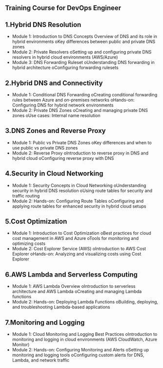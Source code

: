 ## Training Course for DevOps Engineer

## 1.Hybrid DNS Resolution
- Module 1: Introduction to DNS Concepts
Overview of DNS and its role in hybrid environments
oKey differences between public and private DNS zones
- Module 2: Private Resolvers
oSetting up and configuring private DNS resolvers in hybrid cloud environments (AWS/Azure)
- Module 3: DNS Forwarding Ruleset
oUnderstanding DNS forwarding in hybrid architecture
oConfiguring forwarding rulesets

## 2.Hybrid DNS and Connectivity
- Module 1: Conditional DNS Forwarding
oCreating conditional forwarding rules between Azure and on-premises networks
oHands-on: Configuring DNS for hybrid network environments
- Module 2: Private DNS Zones
oCreating and managing private DNS zones
oUse cases: Internal name resolution

## 3.DNS Zones and Reverse Proxy
- Module 1: Public vs Private DNS Zones
oKey differences and when to use public vs private DNS zones
- Module 2: Reverse Proxy
oIntroduction to reverse proxy in DNS and hybrid cloud
oConfiguring reverse proxy with DNS

## 4.Security in Cloud Networking
- Module 1: Security Concepts in Cloud Networking
oUnderstanding security in hybrid DNS resolution
oUsing route tables for security and traffic routing
- Module 2: Hands-on: Configuring Route Tables
oConfiguring and applying route tables for enhanced security in hybrid cloud setups

## 5.Cost Optimization 
- Module 1: Introduction to Cost Optimization
oBest practices for cloud cost management in AWS and Azure
oTools for monitoring and optimizing costs
- Module 2: Cost Explorer Service (AWS)
oIntroduction to AWS Cost Explorer
oHands-on: Analyzing and visualizing costs using Cost Explorer

## 6.AWS Lambda and Serverless Computing
- Module 1: AWS Lambda Overview
oIntroduction to serverless architecture and AWS Lambda
oCreating and managing Lambda functions
- Module 2: Hands-on: Deploying Lambda Functions
oBuilding, deploying, and troubleshooting Lambda-based applications

## 7.Monitoring and Logging
- Module 1: Cloud Monitoring and Logging Best Practices
oIntroduction to monitoring and logging in cloud environments (AWS CloudWatch, Azure Monitor)
- Module 2: Hands-on: Configuring Monitoring and Alerts
oSetting up monitoring and logging tools
oConfiguring custom alerts for DNS, Lambda, and network traffic
